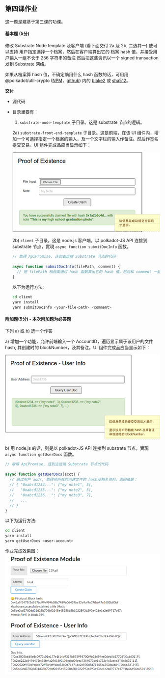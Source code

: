 ## 第四课作业

这一题是建基于第三课的功课。

#### 基本题 (5分)

修改 Substrate Node template 及客户端 (看下面交付 2a 及 2b, 二选其一) 使可以支持 用户指定选择一个档案，然后在客户端算出它的 档案 hash 值，并接受用户输入一组不长于 256 字符串的备注  然后把这些资讯以一个 signed transaction 发到 Substrate 网络。

如果从档案算 hash 值，不确定确用什么 hash 函数的话，可用用 @polkadot/util-crypto ([NPM](https://www.npmjs.com/package/@polkadot/util-crypto)，[github](https://github.com/polkadot-js/common/tree/master/packages/util-crypto)) 内的 [blake2](https://github.com/polkadot-js/common/tree/master/packages/util-crypto/src/blake2) 或 [sha512](https://github.com/polkadot-js/common/tree/master/packages/util-crypto/src/sha512)。

**交付**

  - 源代码
  - 目录里要有： 
    
    1) `substrate-node-template` 子目录。这是 substrate 节点的逻辑。
    
    2a) `substrate-front-end-template` 子目录。这是前端，在该 UI 组件内，增加一个可选择指定一个档案的输入，及一个文字栏的输入作备注。然后作签名提交交易。UI 组件完成品应当显示如下：

    ![poe-01](./question-assets/poe-01.png)
    
    2b) `client` 子目录。这是 node.js 客户端。以 polkadot-JS API 连接到 substrate 节点，實現 `async function submitDocInfo` 函数。

    ```javascript
    // 取得 ApiPromise, 连到去远端 Substrate 节点的代码

    async function submitDocInfo(filePath, comment) {
      // 把 filePath 档档案通过 hash 函数算出它的 hash 值。然后和 comment 一起提交个 extrinsics 到 Substrate
    }
    ```

    以下为运行方法:

    ```bash
    cd client
    yarn install
    yarn submitDocInfo <your-file-path> <comment>
    ``` 

#### 附加题(5分) - 本次附加题为必答题

下列 a) 或 b) 选一个作答

a) 增加一个功能，允许前端输入一个 AccountID，遍历显示属于该用户的文件 hash, 其创建时的 blockNumber，及其备注。UI 组件完成品应当显示如下：

![poe-02](./question-assets/poe-02.png)

b) 用 node.js 的话，则是以 polkadot-JS API 连接到 substrate 节点，實現 `async function getUserDocs` 函数。

```javascript
// 取得 ApiPromise, 连到去远端 Substrate 节点的代码

async function getUserDocs(acct) {
  // 通过用户 addr, 取得他所有的创建文件的 hash及相关资料。返回值是：
  // { "0xabcd1234...": ["my note1", 3], 
  //   "0xabcd1235...": ["my note2", 5], 
  //   "0xabcd1236...": ["my note3", 7], 
  //   ...
  // }
}
```

以下为运行方法:

```bash
cd client
yarn install
yarn getUserDocs <user-account>
```
作业完成效果图：
![screenshot](./screenshot.png)
